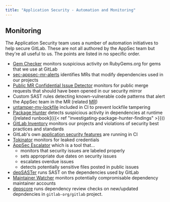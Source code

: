 ```yaml
---
title: "Application Security - Automation and Monitoring"
---
```


## Monitoring

The Application Security team uses a number of automation initiatives to help secure GitLab. These are not all authored by the AppSec team but they're all useful to us. The points are listed in no specific order.

- [Gem Checker](https://gitlab.com/gitlab-com/gl-security/product-security/appsec/gem-checker) monitors suspicious activity on RubyGems.org for gems that we use at GitLab
- [sec-appsec-mr-alerts](https://gitlab.com/gitlab-com/gl-security/product-security/appsec/tooling/sec-appsec-mr-alerts) identifies MRs that modify dependencies used in our projects
- [Public MR Confidential Issue Detector](https://gitlab.com/gitlab-com/gl-security/product-security/appsec/tooling/public-mr-confidential-issue-detector/) monitors for public merge requests that should have been opened in our security mirror
- Custom SAST rules detecting known-vulnerable code patterns that alert the AppSec team in the MR (related [MR](https://gitlab.com/gitlab-org/gitlab/-/merge_requests/109872))
- [untamper-my-lockfile](https://gitlab.com/gitlab-org/frontend/untamper-my-lockfile/) included in CI to prevent lockfile tampering
- [Package Hunter](https://gitlab.com/gitlab-org/security-products/package-hunter) detects suspicious activity in dependencies at runtime ([related runbook]({{< ref "investigating-package-hunter-findings" >}}))
- [GitLab Inventory](https://gitlab.com/gitlab-com/gl-security/product-security/inventory) monitors our projects and violations of security best practices and standards
- GitLab's own [application security features](https://docs.gitlab.com/ee/user/application_security/) are running in CI
- [Tokinator](https://gitlab.com/gitlab-com/gl-security/product-security/appsec/tokinator) monitors for leaked credentials
- [AppSec Escalator](https://gitlab.com/gitlab-private/gl-security/engineering-and-research/automation-team/escalator/appsec-escalator/) which is a tool that...
  - monitors that security issues are labeled properly
  - sets appropriate due dates on security issues
  - escalates overdue issues
  - detects potentially sensitive files posted in public issues
- [depSASTer](https://gitlab.com/gitlab-com/gl-security/product-security/appsec/tooling/depsaster) runs SAST on the dependencies used by GitLab
- [Maintainer Watcher](https://gitlab.com/gitlab-com/gl-security/product-security/appsec/tooling/maintainer-watcher) monitors potentially compromisable dependency maintainer accounts
- [depscore](https://gitlab.com/gitlab-com/gl-security/product-security/appsec/tooling/depscore) runs dependency review checks on new/updated depndencies in `gitlab-org/gitlab` project.
